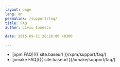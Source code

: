 ```yaml
---
layout: page
lang: en
permalink: /support/faq/
title: FAQ
author: Liviu Ionescu

date: 2015-09-11 20:28:00 +0300

---
```


* [xpm FAQ]({{ site.baseurl }}/xpm/support/faq/)
* [xmake FAQ]({{ site.baseurl }}/xmake/support/faq/)
